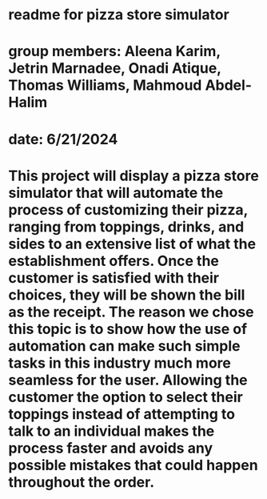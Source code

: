# readme for pizza store simulator
# group members: Aleena Karim, Jetrin Marnadee, Onadi Atique, Thomas Williams, Mahmoud Abdel-Halim
# date: 6/21/2024
# This project will display a pizza store simulator that will automate the process of customizing their pizza, ranging from toppings, drinks, and sides to an extensive list of what the establishment offers. Once the customer is satisfied with their choices, they will be shown the bill as the receipt. The reason we chose this topic is to show how the use of automation can make such simple tasks in this industry much more seamless for the user. Allowing the customer the option to select their toppings instead of attempting to talk to an individual makes the process faster and avoids any possible mistakes that could happen throughout the order.
